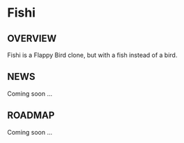 Fishi
============

OVERVIEW
--------
Fishi is a Flappy Bird clone, but with a fish instead of a bird.

NEWS
----
Coming soon ...

ROADMAP
-------
Coming soon ... 
